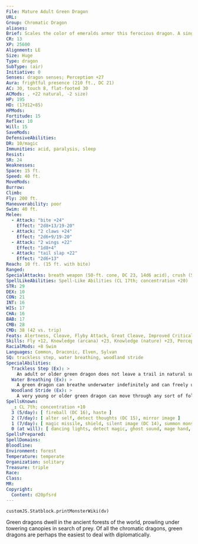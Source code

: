 ```yaml
---
File: Mature Adult Green Dragon
URL: 
Group: Chromatic Dragon
aliases: 
Brief: Scales the color of emeralds armor this ferocious dragon. A single sharp horn protrudes from the end of its toothy snout.
CR: 13
XP: 25600
Alignment: LE
Size: Huge
Type: dragon
SubType: (air)
Initiative: 0
Senses: dragon senses; Perception +27
Aura: frightful presence (210 ft., DC 21)
AC: 30, touch 8, flat-footed 30
ACMods: , +22 natural, -2 size)
HP: 195
HD: (17d12+85)
HPMods: 
Fortitude: 15
Reflex: 10
Will: 15
SaveMods: 
DefensiveAbilities: 
DR: 10/magic
Immunities: acid, paralysis, sleep
Resist: 
SR: 24
Weaknesses: 
Space: 15 ft.
Speed: 40 ft.
MoveMods: 
Burrow: 
Climb: 
Fly: 200 ft.
Maneuverability: poor
Swim: 40 ft.
Melee: 
  - Attack: "bite +24"
    Effect: "2d8+13/19-20"
  - Attack: "2 claws +24"
    Effect: "2d6+9/19-20"
  - Attack: "2 wings +22"
    Effect: "1d8+4"
  - Attack: "tail slap +22"
    Effect: "2d6+13"
Reach: 10 ft. (15 ft. with bite)
Ranged: 
SpecialAttacks: breath weapon (50-ft. cone, DC 23, 14d6 acid), crush (Small creatures, DC 23, 2d8+13)
SpellLikeAbilities: Spell-Like Abilities (CL 17th; concentration +20)  At will-charm person (DC 14), entangle (DC 14), suggestion (DC 16)
STR: 29
DEX: 10
CON: 21
INT: 16
WIS: 17
CHA: 16
BAB: 17
CMB: 28
CMD: 38 (42 vs. trip)
Feats: Alertness, Cleave, Flyby Attack, Great Cleave, Improved Critical (bite), Improved Critical (claws), Iron Will, Multiattack, Power Attack
Skills: Fly +12, Knowledge (arcana) +23, Knowledge (nature) +23, Perception +27, Spellcraft +23, Stealth +12, Survival +23, Swim +37, Use Magic Device +23
RacialMods: +8 Swim
Languages: Common, Draconic, Elven, Sylvan
SQ: trackless step, water breathing, woodland stride
SpecialAbilities:
  Trackless Step (Ex): >
    An adult or older green dragon does not leave a trail in natural surroundings and cannot be tracked. A green dragon can choose to leave a trail, if it so desires.
  Water Breathing (Ex): >
    A green dragon can breathe underwater indefinitely and can freely use its breath weapon, spells, and other abilities while submerged.
  Woodland Stride (Ex): >
    A very young or older green dragon can move through any sort of foliage at full speed without taking damage or suffering impairment. Areas of foliage that have been magically manipulated affect it normally.
SpellsKnown:
  _: CL 7th; concentration +10
  3 (5/day): [ fireball (DC 16), haste ]
  2 (7/day): [ alter self, detect thoughts (DC 15), mirror image ]
  1 (7/day): [ magic missile, shield, silent image (DC 14), summon monster I, ventriloquism (DC 14) ]
  0 (at will): [ dancing lights, detect magic, ghost sound, mage hand, message, resistance, prestidigitation ]
SpellsPrepared: 
SpellDomains: 
Bloodline: 
Environment: forest
Temperature: temperate
Organization: solitary
Treasure: triple
Race: 
Class: 
MR: 
Copyright:
  Content: d20pfsrd
---
```

```dataviewjs
customJS.Statblock.printMonsterWiki(dv)
```
Green dragons dwell in the ancient forests of the world, prowling under towering canopies in search of prey. Of all the chromatic dragons, green dragons are perhaps the easiest to deal with diplomatically.
